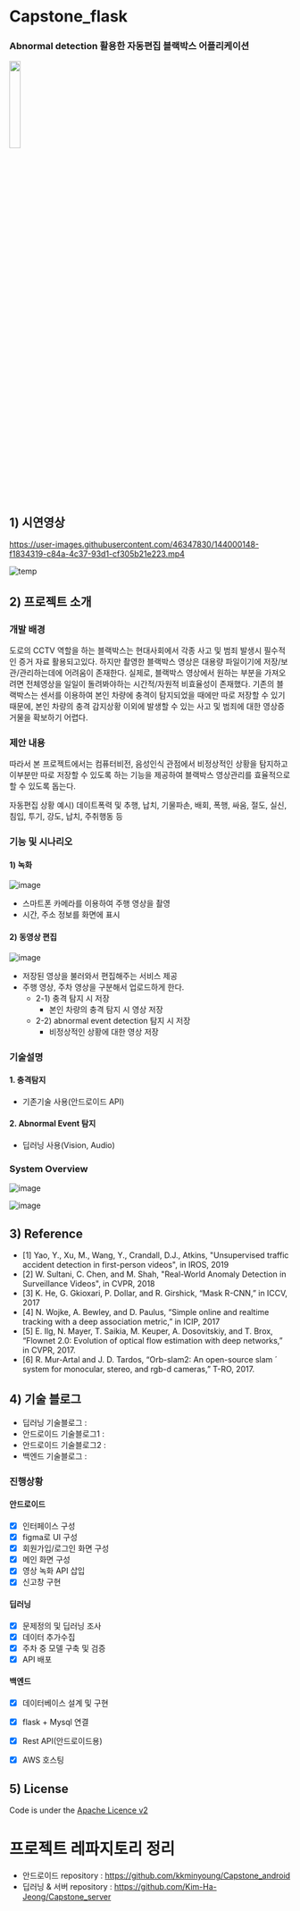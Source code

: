 # Capstone_flask
### Abnormal detection 활용한 자동편집 블랙박스 어플리케이션
<img src="https://user-images.githubusercontent.com/61506233/100989312-15140e80-3594-11eb-956e-30632ad1a4c9.png" width="20%"> 

## 1) 시연영상
https://user-images.githubusercontent.com/46347830/144000148-f1834319-c84a-4c37-93d1-cf305b21e223.mp4


![temp](https://user-images.githubusercontent.com/61506233/118226604-3f161900-b4c2-11eb-86bd-c919d5af8b86.gif)


## 2) 프로젝트 소개
### 개발 배경
도로의 CCTV 역할을 하는 블랙박스는 현대사회에서 각종 사고 및 범죄 발생시 필수적인 증거 자료 활용되고있다. 
하지만 촬영한 블랙박스 영상은 대용량 파일이기에 저장/보관/관리하는데에 어려움이 존재한다. 실제로, 블랙박스 영상에서 원하는 부분을 가져오려면 전체영상을 일일이 돌려봐야하는 시간적/자원적 비효율성이 존재했다. 기존의 블랙박스는 센서를 이용하여 본인 차량에 충격이 탐지되었을 때에만 따로 저장할 수 있기 때문에, 본인 차량의 충격 감지상황 이외에 발생할 수 있는 사고 및 범죄에 대한 영상증거물을 확보하기 어렵다. 

### 제안 내용
따라서 본 프로젝트에서는 컴퓨터비전, 음성인식 관점에서 비정상적인 상황을 탐지하고 이부분만 따로 저장할 수 있도록 하는 기능을 제공하여 블랙박스 영상관리를 효율적으로 할 수 있도록 돕는다.

자동편집 상황 예시)
데이트폭력 및 추행, 납치, 기물파손, 배회, 폭행, 싸움, 절도, 실신, 침입, 투기, 강도, 납치, 주취행동 등 


### 기능 및 시나리오
#### 1) 녹화
![image](https://user-images.githubusercontent.com/61506233/101011507-f4ed4b00-35a5-11eb-9a4d-36f57e398a98.png)

- 스마트폰 카메라를 이용하여 주행 영상을 촬영
- 시간, 주소 정보를 화면에 표시 
#### 2) 동영상 편집
![image](https://user-images.githubusercontent.com/61506233/101012520-4dbce380-35a6-11eb-9d7c-702b56e7beeb.png)
- 저장된 영상을 불러와서 편집해주는 서비스 제공
- 주행 영상, 주차 영상을 구분해서 업로드하게 한다.
   - 2-1) 충격 탐지 시 저장
     - 본인 차량의 충격 탐지 시 영상 저장
   - 2-2) abnormal event detection 탐지 시 저장
     - 비정상적인 상황에 대한 영상 저장

### 기술설명
#### 1. 충격탐지 
- 기존기술 사용(안드로이드 API)
#### 2. Abnormal Event 탐지
- 딥러닝 사용(Vision, Audio)

### System Overview
![image](https://user-images.githubusercontent.com/61506233/100989472-41c82600-3594-11eb-9ce9-3675edf1dbdb.png)


![image](https://user-images.githubusercontent.com/61506233/118226568-30c7fd00-b4c2-11eb-924d-7250cd8c7165.png)

## 3) Reference
- [1] Yao, Y., Xu, M., Wang, Y., Crandall, D.J., Atkins, "Unsupervised traffic accident detection in first-person videos", in IROS, 2019  
- [2] W. Sultani, C. Chen, and M. Shah, "Real-World Anomaly Detection in Surveillance Videos", in CVPR, 2018
- [3] K. He, G. Gkioxari, P. Dollar, and R. Girshick, “Mask R-CNN,” in ICCV, 2017 
- [4] N. Wojke, A. Bewley, and D. Paulus, “Simple online and realtime tracking with a deep association metric,” in ICIP, 2017 
- [5] E. Ilg, N. Mayer, T. Saikia, M. Keuper, A. Dosovitskiy, and T. Brox, “Flownet 2.0: Evolution of optical flow estimation with deep networks,” in CVPR, 2017. 
- [6] R. Mur-Artal and J. D. Tardos, “Orb-slam2: An open-source slam ´ system for monocular, stereo, and rgb-d cameras,” T-RO, 2017. 

## 4) 기술 블로그
- 딥러닝 기술블로그 : 
- 안드로이드 기술블로그1 :
- 안드로이드 기술블로그2 : 
- 백엔드 기술블로그 : 

### 진행상황

#### 안드로이드
- [X] 인터페이스 구성  
- [X] figma로 UI 구성  
- [X] 회원가입/로그인 화면 구성 
- [X] 메인 화면 구성         
- [X] 영상 녹화 API 삽입
- [X] 신고창 구현

#### 딥러닝
- [X] 문제정의 및 딥러닝 조사
- [X] 데이터 추가수집
- [X] 주차 중 모델 구축 및 검증
- [X] API 배포

#### 백엔드
- [X] 데이터베이스 설계 및 구현
- [X] flask + Mysql 연결 
- [X] Rest API(안드로이드용)
- [X] AWS 호스팅


## 5) License
Code is under the [Apache Licence v2](https://github.com/kkminyoung/Capstone_model/blob/master/LICENSE)

# 프로젝트 레파지토리 정리
- 안드로이드 repository : https://github.com/kkminyoung/Capstone_android
- 딥러닝 & 서버 repository : https://github.com/Kim-Ha-Jeong/Capstone_server

